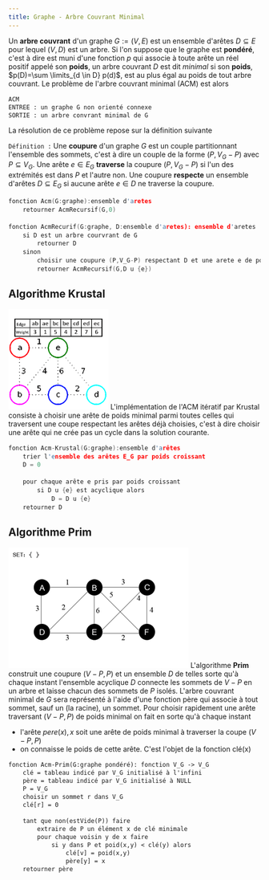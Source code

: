 ```yaml
---
title: Graphe - Arbre Couvrant Minimal
---
```


Un **arbre couvrant** d'un graphe $G:=(V,E)$ est un ensemble d'arêtes $D
\subseteq E$ pour lequel $(V,D)$ est un arbre. Si l'on suppose que le graphe
est **pondéré**, c'est à dire est muni d'une fonction $p$ qui associe à toute
arête un réel positif appelé son **poids**, un arbre couvrant $D$ est dit
$minimal$ si son **poids**, $p(D)=\sum \limits_{d \in D} p(d)$, est au plus
égal au poids de tout arbre couvrant. Le problème de l'arbre couvrant minimal
(ACM) est alors

```
ACM
ENTREE : un graphe G non orienté connexe
SORTIE : un arbre convrant minimal de G
```

La résolution de ce problème repose sur la définition suivante

`Définition :` Une **coupure** d'un graphe $G$ est un couple partitionnant
l'ensemble des sommets, c'est à dire un couple de la forme $(P,V_G-P)$ avec
$P \subseteq V_G$. Une arête $e \in E_G$ **traverse** la coupure
$(P,V_G-P)$ si l'un des extrémités est dans $P$ et l'autre non. Une coupure
**respecte** un ensemble d'arêtes $D \subseteq E_G$ si aucune arête $e \in
D$ ne traverse la coupure.

```c
fonction Acm(G:graphe):ensemble d'aretes
    retourner AcmRecursif(G,0)

fonction AcmRecurif(G:graphe, D:ensemble d'aretes): ensemble d'aretes
    si D est un arbre courvrant de G
        retourner D
    sinon
        choisir une coupure (P,V_G-P) respectant D et une arete e de poids minimal traversant (P,V_G-P)
        retourner AcmRecursif(G,D u {e})
```

## <i class="fas fa-project-diagram"></i> Algorithme Krustal

![krustal] L'implémentation de l'ACM itératif par Krustal consiste à choisir une arête de
poids minimal parmi toutes celles qui traversent une coupe respectant les arêtes
déjà choisies, c'est à dire choisir une arête qui ne crée pas un cycle dans la
solution courante.

[krustal]:./img/krustal.gif

```c
fonction Acm-Krustal(G:graphe):ensemble d'arêtes
    trier l'ensemble des arêtes E_G par poids croissant
    D = 0

    pour chaque arête e pris par poids croissant
        si D u {e} est acyclique alors
            D = D u {e}
    retourner D
```

## <i class="fas fa-project-diagram"></i> Algorithme Prim

![prim] L'algorithme **Prim** construit une coupure $(V-P,P)$ et un ensemble $D$ de
telles sorte qu'à chaque instant l'ensemble acyclique $D$ connecte les sommets
de $V-P$ en un arbre et laisse chacun des sommets de $P$ isolés. L'arbre
couvrant minimal de $G$ sera représenté à l'aide d'une fonction père qui
associe à tout sommet, sauf un (la racine), un sommet. Pour choisir rapidement
une arête traversant $(V-P,P)$ de poids minimal on fait en sorte qu'à chaque
instant

+ l'arête ${pere(x),x}$ soit une arête de poids minimal à traverser la coupe
  $(V-P,P)$
+ on connaisse le poids de cette arête. C'est l'objet de la fonction clé(x)

[prim]:./img/prim.gif

```
fonction Acm-Prim(G:graphe pondéré): fonction V_G -> V_G
    clé = tableau indicé par V_G initialisé à l'infini
    père = tableau indicé par V_G initialisé à NULL
    P = V_G
    choisir un sommet r dans V_G
    clé[r] = 0

    tant que non(estVide(P)) faire
        extraire de P un élément x de clé minimale
        pour chaque voisin y de x faire
            si y dans P et poid(x,y) < clé(y) alors
                clé[v] = poid(x,y)
                père[y] = x
    retourner père
```
